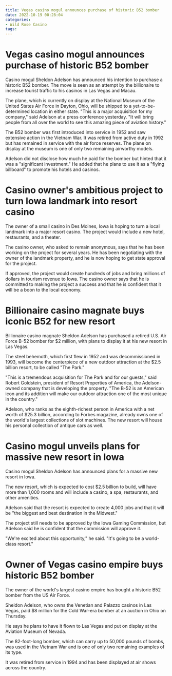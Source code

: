 ```yaml
---
title: Vegas casino mogul announces purchase of historic B52 bomber
date: 2022-10-19 00:28:04
categories:
- Wild Rose Casino
tags:
---
```



#  Vegas casino mogul announces purchase of historic B52 bomber

Casino mogul Sheldon Adelson has announced his intention to purchase a historic B52 bomber. The move is seen as an attempt by the billionaire to increase tourist traffic to his casinos in Las Vegas and Macau.

The plane, which is currently on display at the National Museum of the United States Air Force in Dayton, Ohio, will be shipped to a yet-to-be-determined location in either state. "This is a major acquisition for my company," said Adelson at a press conference yesterday. "It will bring people from all over the world to see this amazing piece of aviation history."

The B52 bomber was first introduced into service in 1952 and saw extensive action in the Vietnam War. It was retired from active duty in 1992 but has remained in service with the air force reserves. The plane on display at the museum is one of only two remaining airworthy models.

Adelson did not disclose how much he paid for the bomber but hinted that it was a "significant investment." He added that he plans to use it as a "flying billboard" to promote his hotels and casinos.

#  Casino owner's ambitious project to turn Iowa landmark into resort casino

The owner of a small casino in Des Moines, Iowa is hoping to turn a local landmark into a major resort casino. The project would include a new hotel, restaurants, and a theater.

The casino owner, who asked to remain anonymous, says that he has been working on the project for several years. He has been negotiating with the owner of the landmark property, and he is now hoping to get state approval for the project.

If approved, the project would create hundreds of jobs and bring millions of dollars in tourism revenue to Iowa. The casino owner says that he is committed to making the project a success and that he is confident that it will be a boon to the local economy.

#  Billionaire casino magnate buys iconic B52 for new resort

Billionaire casino magnate Sheldon Adelson has purchased a retired U.S. Air Force B-52 bomber for $2 million, with plans to display it at his new resort in Las Vegas.

The steel behemoth, which first flew in 1952 and was decommissioned in 1993, will become the centerpiece of a new outdoor attraction at the $2.5 billion resort, to be called "The Park."

"This is a tremendous acquisition for The Park and for our guests," said Robert Goldstein, president of Resort Properties of America, the Adelson-owned company that is developing the property. "The B-52 is an American icon and its addition will make our outdoor attraction one of the most unique in the country."

Adelson, who ranks as the eighth-richest person in America with a net worth of $25.3 billion, according to Forbes magazine, already owns one of the world's largest collections of slot machines. The new resort will house his personal collection of antique cars as well.

#  Casino mogul unveils plans for massive new resort in Iowa

Casino mogul Sheldon Adelson has announced plans for a massive new resort in Iowa.

The new resort, which is expected to cost $2.5 billion to build, will have more than 1,000 rooms and will include a casino, a spa, restaurants, and other amenities.

Adelson said that the resort is expected to create 4,000 jobs and that it will be "the biggest and best destination in the Midwest."

The project still needs to be approved by the Iowa Gaming Commission, but Adelson said he is confident that the commission will approve it.

"We're excited about this opportunity," he said. "It's going to be a world-class resort."

#  Owner of Vegas casino empire buys historic B52 bomber

The owner of the world's largest casino empire has bought a historic B52 bomber from the US Air Force.

Sheldon Adelson, who owns the Venetian and Palazzo casinos in Las Vegas, paid $8 million for the Cold War-era bomber at an auction in Ohio on Thursday.

He says he plans to have it flown to Las Vegas and put on display at the Aviation Museum of Nevada.

The 82-foot-long bomber, which can carry up to 50,000 pounds of bombs, was used in the Vietnam War and is one of only two remaining examples of its type.

It was retired from service in 1994 and has been displayed at air shows across the country.